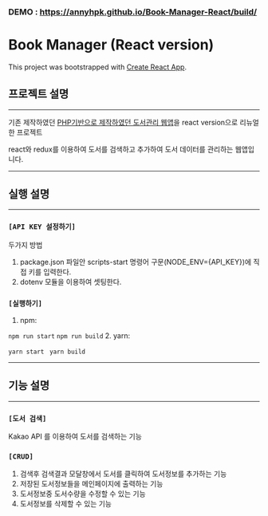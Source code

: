 ### DEMO : https://annyhpk.github.io/Book-Manager-React/build/

# Book Manager (React version)

This project was bootstrapped with [Create React App](https://github.com/facebook/create-react-app).

## 프로젝트 설명

---

기존 제작하였던 [PHP기반으로 제작하였던 도서관리 웹앱](https://github.com/annyhpk/Book-Manager-WebApp)을 react version으로 리뉴얼한 프로젝트

react와 redux를 이용하여 도서를 검색하고 추가하여 도서 데이터를 관리하는 웹앱입니다.

---

## 실행 설명

---

### `[API KEY 설정하기]`

두가지 방법

1. package.json 파일안 scripts-start 명령어 구문(NODE_ENV={API_KEY})에 직접 키를 입력한다.
2. dotenv 모듈을 이용하여 셋팅한다.

### `[실행하기]`

1. npm: 


`
npm run start
`
`
npm run build
`
2. yarn: 


`
yarn start 
`
`
yarn build
`

---

## 기능 설명

---

### `[도서 검색]`

Kakao API 를 이용하여 도서를 검색하는 기능

### `[CRUD]`

1. 검색후 검색결과 모달창에서 도서를 클릭하여 도서정보를 추가하는 기능
2. 저장된 도서정보들을 메인페이지에 출력하는 기능
3. 도서정보중 도서수량을 수정할 수 있는 기능
4. 도서정보를 삭제할 수 있는 기능
